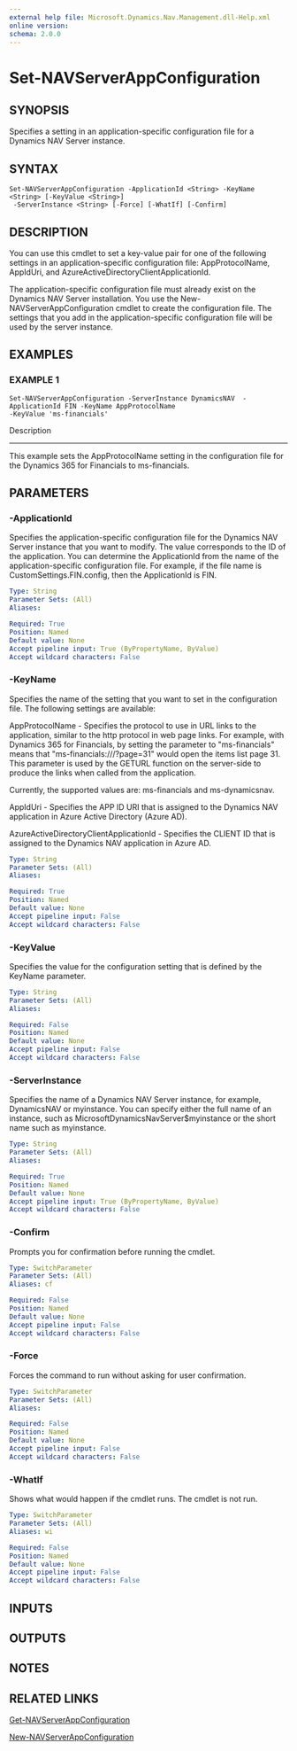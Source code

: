 ```yaml
---
external help file: Microsoft.Dynamics.Nav.Management.dll-Help.xml
online version:
schema: 2.0.0
---
```


# Set-NAVServerAppConfiguration

## SYNOPSIS
Specifies a setting in an application-specific configuration file for a Dynamics NAV Server instance.

## SYNTAX

```
Set-NAVServerAppConfiguration -ApplicationId <String> -KeyName <String> [-KeyValue <String>]
 -ServerInstance <String> [-Force] [-WhatIf] [-Confirm]
```

## DESCRIPTION
You can use this cmdlet to set a key-value pair for one of the following settings in an application-specific configuration file:  AppProtocolName, AppIdUri, and AzureActiveDirectoryClientApplicationId.

The application-specific configuration file must already exist on the Dynamics NAV Server installation.
You use the New-NAVServerAppConfiguration cmdlet to create the configuration file.
The settings that you add in the application-specific configuration file will be used by the server instance.

## EXAMPLES

### EXAMPLE 1
```
Set-NAVServerAppConfiguration -ServerInstance DynamicsNAV  -ApplicationId FIN -KeyName AppProtocolName
-KeyValue 'ms-financials'
```

Description

-----------

This example sets the AppProtocolName setting in the configuration file for the Dynamics 365 for Financials to ms-financials.

## PARAMETERS

### -ApplicationId
Specifies the application-specific configuration file for the Dynamics NAV Server instance that you want to modify.
The value corresponds to the ID of the application.
You can determine the ApplicationId from the name of the application-specific configuration file.
For example, if the file name is CustomSettings.FIN.config, then the ApplicationId is FIN.

```yaml
Type: String
Parameter Sets: (All)
Aliases:

Required: True
Position: Named
Default value: None
Accept pipeline input: True (ByPropertyName, ByValue)
Accept wildcard characters: False
```

### -KeyName
Specifies the name of the setting that you want to set in the configuration file.
The following settings are available:

AppProtocolName - Specifies the protocol to use in URL links to the application, similar to the http protocol in web page links. For example, with Dynamics 365 for Financials, by setting the parameter to "ms-financials"  means that "ms-financials:///?page=31" would open the items list page 31.
This parameter is used by the GETURL function on the server-side to produce the links when called from the application.

Currently, the supported values are: ms-financials and ms-dynamicsnav.

AppIdUri - Specifies the APP ID URI that is assigned to the Dynamics NAV application in Azure Active Directory (Azure AD). 

AzureActiveDirectoryClientApplicationId - Specifies the CLIENT ID that is assigned to the Dynamics NAV application in Azure AD.

```yaml
Type: String
Parameter Sets: (All)
Aliases:

Required: True
Position: Named
Default value: None
Accept pipeline input: False
Accept wildcard characters: False
```

### -KeyValue
Specifies the value for the configuration setting that is defined by the KeyName parameter.

```yaml
Type: String
Parameter Sets: (All)
Aliases:

Required: False
Position: Named
Default value: None
Accept pipeline input: False
Accept wildcard characters: False
```

### -ServerInstance
Specifies the name of a Dynamics NAV Server instance, for example, DynamicsNAV or myinstance.
You can specify either the full name of an instance, such as MicrosoftDynamicsNavServer$myinstance or the short name such as myinstance.

```yaml
Type: String
Parameter Sets: (All)
Aliases:

Required: True
Position: Named
Default value: None
Accept pipeline input: True (ByPropertyName, ByValue)
Accept wildcard characters: False
```

### -Confirm
Prompts you for confirmation before running the cmdlet.

```yaml
Type: SwitchParameter
Parameter Sets: (All)
Aliases: cf

Required: False
Position: Named
Default value: None
Accept pipeline input: False
Accept wildcard characters: False
```

### -Force
Forces the command to run without asking for user confirmation.

```yaml
Type: SwitchParameter
Parameter Sets: (All)
Aliases:

Required: False
Position: Named
Default value: None
Accept pipeline input: False
Accept wildcard characters: False
```

### -WhatIf
Shows what would happen if the cmdlet runs.
The cmdlet is not run.

```yaml
Type: SwitchParameter
Parameter Sets: (All)
Aliases: wi

Required: False
Position: Named
Default value: None
Accept pipeline input: False
Accept wildcard characters: False
```

## INPUTS

## OUTPUTS

## NOTES
## RELATED LINKS
[Get-NAVServerAppConfiguration](Get-NAVServerAppConfiguration.md)

[New-NAVServerAppConfiguration](New-NAVServerAppConfiguration.md)
